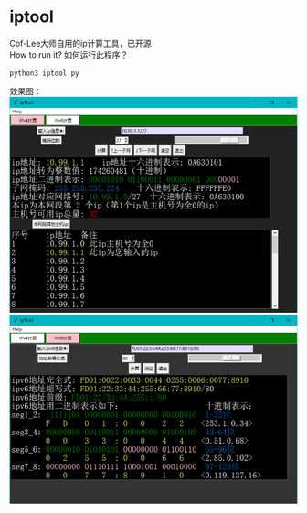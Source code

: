 # iptool
Cof-Lee大师自用的ip计算工具，已开源<br>
How to run it? 如何运行此程序？<br>
```shell
python3 iptool.py
```
效果图：<br>
![demo1](not_resource_img/ipv4_demo1.png)<br>
![demo1](not_resource_img/ipv6_demo1.png)
